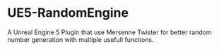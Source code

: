 # UE5-RandomEngine
A Unreal Engine 5 Plugin that use Mersenne Twister for better random number generation with multiple usefull functions.
